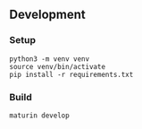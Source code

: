 ## Development

### Setup
```
python3 -m venv venv
source venv/bin/activate
pip install -r requirements.txt
```

### Build
```
maturin develop
```